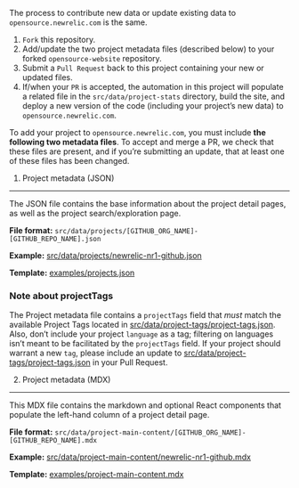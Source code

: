 The process to contribute new data or update existing data to `opensource.newrelic.com` is the same.

1.  `Fork` this repository.
2.  Add/update the two project metadata files (described below) to your forked `opensource-website` repository.
3.  Submit a `Pull Request` back to this project containing your new or updated files.
4.  If/when your `PR` is accepted, the automation in this project will populate a related file in the `src/data/project-stats` directory, build the site, and deploy a new version of the code (including your project’s new data) to `opensource.newrelic.com`.

To add your project to `opensource.newrelic.com`, you must include **the following two metadata files**. To accept and merge a PR, we check that these files are present, and if you’re submitting an update, that at least one of these files has been changed.

1. Project metadata (JSON)

---

The JSON file contains the base information about the project detail pages, as well as the project search/exploration page.

**File format:** `src/data/projects/[GITHUB_ORG_NAME]-[GITHUB_REPO_NAME].json`

**Example:** [src/data/projects/newrelic-nr1-github.json](https://github.com/newrelic/opensource-website/blob/develop/src/data/projects/newrelic-nr1-github.json)

**Template:** [examples/projects.json](https://github.com/newrelic/opensource-website/blob/develop/examples/projects.json)

### Note about projectTags

The Project metadata file contains a `projectTags` field that _must_ match the available Project Tags located in [src/data/project-tags/project-tags.json](https://github.com/newrelic/opensource-website/blob/develop/src/data/project-tags/project-tags.json). Also, don’t include your project `language` as a tag; filtering on languages isn’t meant to be facilitated by the `projectTags` field. If your project should warrant a new `tag`, please include an update to [src/data/project-tags/project-tags.json](https://github.com/newrelic/opensource-website/blob/develop/src/data/project-tags/project-tags.json) in your Pull Request.

2. Project metadata (MDX)

---

This MDX file contains the markdown and optional React components that populate the left-hand column of a project detail page.

**File format:** `src/data/project-main-content/[GITHUB_ORG_NAME]-[GITHUB_REPO_NAME].mdx`

**Example:** [src/data/project-main-content/newrelic-nr1-github.mdx](https://github.com/newrelic/opensource-website/blob/develop/src/data/project-main-content/newrelic-nr1-github.mdx)

**Template:** [examples/project-main-content.mdx](https://github.com/newrelic/opensource-website/blob/develop/examples/project-main-content.mdx)
